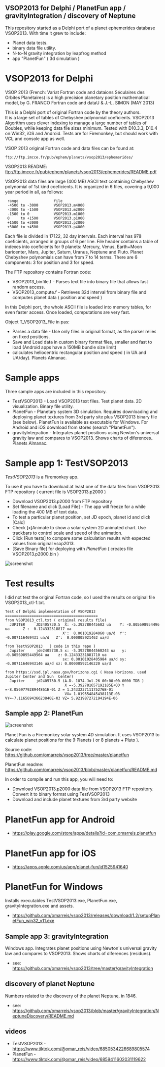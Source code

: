 ## VSOP2013 for Delphi / PlanetFun app / gravityIntegration / discovery of Neptune

This repository started as a Delphi port of a planet ephemerides database VSOP2013.
With time it grew to include:
* Planet data tests.
* binary data file utility.
* N-to-N gravity integration by leapfrog method
* app "PlanetFun" ( 3d  simulation )

# VSOP2013 for Delphi

VSOP 2013 (French: Variat Fortran code and dataions Séculaires des Orbites Planétaires) is a high precision planetary position mathematical model, by G. FRANCO Fortran code and dataU & J.-L. SIMON (MAY 2013)

This is a Delphi port of original Fortran code by the theory authors.  
It is a large set of tables of  Chebyshev polynomial coeficients. 
VSOP2013 Algorithm uses clever indexing to manage a large number of tables of Doubles, while keeping data file sizes minimum.
Tested with D10.3.3, D10.4 on Win32, iOS and Android. Tests are for Firemonkey, but should work with VCL and console app as well.

VSOP 2013 original Fortran code and data files can be found at:

    ftp://ftp.imcce.fr/pub/ephem/planets/vsop2013/ephemerides/
 
VSOP2013 README: ftp://ftp.imcce.fr/pub/ephem/planets/vsop2013/ephemerides/README.pdf
 
VSOP2013 data files are large (400 MB) ASCII text containing Chebyshev polynomial of 1st kind coeficients. 
It is organized in 6 files, covering a 9,000 year period in all, as follows:
  
     range                file
     -4500 to -3000       VSOP2013.m4000
     -3000 to -1500       VSOP2013.m2000
     -1500 to 0           VSOP2013.m1000
     0     to +1500       VSOP2013.p1000
     +1500 to +3000       VSOP2013.p2000
     +3000 to +4500       VSOP2013.p4000

Each file is divided in 17122, 32 day intervals. Each interval has 978 coeficients, arranged in groups of 6 per line. File header contains a table of indexes into coeficients for 9 planets: Mercury, Venus, Earth+Moon baricenter, Mars, Jupiter, Saturn, Uranus, Neptune and Pluto.
Planet Chebyshev polynomials can have from 7 to 14 terms. There are 6 components: 3 for position and 3 for speed.

The FTP repository contains Fortran code:
* VSOP2013_binfile.f - Parses text file into binary file that allows fast random access.
* VSOP2013_compute.f - Retrieves 32d interval from binary file and computes planet data ( position and speed )

In this Delphi port, the whole ASCII file is loaded into memory tables, for even faster access. 
Once loaded, computations are very fast. 

Object T_VSOP2013_File in pas:
* Parses a data file - Use only files in original format, as the parser relies on fixed positions.
* Save and Load data in custom binary format files, smaller and fast to load (Android apps have a 150MB bundle size limit)
* calculates heliocentric rectangular position and speed ( in UA and UA/day). Planets Almanac. 

# Sample apps
Three sample apps are included in this repository. 
* TestVSOP2013 - Load VSOP2013 text files. Test planet data. 2D visualization. Binary file utility. 
* PlanetFun - Planetary system 3D simulation. Requires downloading and deploying planet textures from 3rd party site plus VSOP2013 binary file (see below). PlanetFun is available as executable for Windows. For Android and iOS download from stores (search "PlanetFun"). 
* gravityIntegration - Integrates planet positions using Newton's universal gravity law and compares to VSOP2013. Shows charts of diferences.. Planets Almanac. 

# Sample app 1: TestVSOP2013
*TestVSOP2013* is a Firemonkey app. 

To use it you have to download at least one of the data files from VSOP2013 FTP repository ( current file is VSOP2013.p2000 )  

* Download VSOP2013.p2000 from FTP repository 
* Set filename and click [Load File] - The app will freeze for a while loading the 400 MB of text data.
* To test a particular planet position, set JD epoch, planet id and click [Calc]
* Check [x]Animate to show a solar system 2D animated chart.  Use trackbars to control scale and speed of the animation. 
* Click [Run tests] to compare some calculation results with expected values from original vsop2013. 
* [Save Binary file] for deploying with *PlanetFun*  ( creates file VSOP2013.p2000.bin )

![screenshot](screenshotTestVSOP2013.png)

# Test results

I did not test the original Fortran code, so I used the results on original file VSOP2013_ctl-1.txt.

    Test of Delphi implementation of VSOP2013
    ==========================================
    from VSOP2013_ctl.txt ( original results file)
      JUPITER     JD2405730.5  X: -5.392780445602 ua    Y: -0.805698954496 ua      Z :  0.124332318817 ua  
                              X':  0.001019284060 ua/d  Y': -0.007116469431 ua/d   Z':  0.000005921462 ua/d
						   
    from TestVSOP2013   ( code in this repo )
      Jupiter     jde2405730.5 x: -5.39278044560243 ua   y: -0.80569895449564 ua    z: 0.12433231881710 ua
                              sx: 0.00101928405984 ua/d sy: -0.00711646943146 ua/d sz: 0.00000592146220 ua/d			      
    
    from https://ssd.jpl.nasa.gov/horizons.cgi ( Nasa Horizons. used Jupiter Center and Sun  Center)
      Jupiter     jd2405730.5 (A.D. 1874-Jul-26 00:00:00.0000 TDB )  
                               X =-5.392781657192185E+00 Y =-8.056977928944861E-01 Z = 1.243323711175276E-01
                               VX= 1.019554845438113E-03 VY=-7.116569436623840E-03 VZ= 5.921987272194194E-06

## Sample app 2: PlanetFun
![screenshot](planetfun/bannerPlanetFun.png)

Planet Fun is a Firemonkey solar system 4D simulation. 
It uses VSOP2013 to calculate planet positions for the 9 Planets ( or 8 planets + Pluto ).

Source code:  
    https://github.com/omarreis/vsop2013/tree/master/planetfun
    
PlanetFun readme:
    https://github.com/omarreis/vsop2013/blob/master/planetfun/README.md

In order to compile and run this app, you will need to:
* Download VSOP2013.p2000 data file from VSOP2013 FTP repository. Convert it to binary format using TestVSOP2013
* Download and include planet textures from 3rd party website

# PlanetFun app for Android
* https://play.google.com/store/apps/details?id=com.omarreis.planetfun

# PlanetFun app for iOS
* https://apps.apple.com/us/app/planet-fun/id1525941640

# PlanetFun for Windows 
Installs executables TestVSOP2013.exe, PlanetFun.exe, gravityIntegration.exe and assets.
* https://github.com/omarreis/vsop2013/releases/download/1.2/setupPlanetFun_win32_v11.exe

## Sample app 3: gravityIntegration 

Windows app. Integrates planet positions using Newton's universal gravity law and compares to VSOP2013. Shows charts of diferences (residues).

* see: https://github.com/omarreis/vsop2013/tree/master/gravityIntegration

## discovery of planet Neptune
Numbers related to the discovery of the planet Neptune, in 1846. 
* see: https://github.com/omarreis/vsop2013/blob/master/gravityIntegration/NeptuneDiscovery/README.md


## videos
* TestVSOP2013 - https://www.tiktok.com/@omar_reis/video/6850534226689805574
* PlanetFun - https://www.tiktok.com/@omar_reis/video/6859411602031119622

